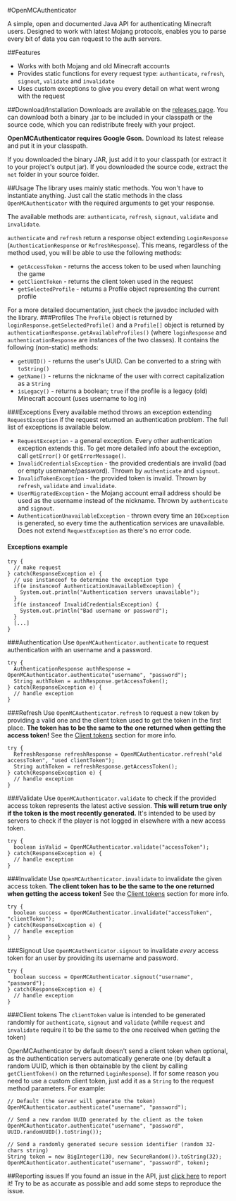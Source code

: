 #OpenMCAuthenticator

A simple, open and documented Java API for authenticating Minecraft users.
Designed to work with latest Mojang protocols, enables you to parse every bit of data you can request to the auth servers.

##Features
- Works with both Mojang and old Minecraft accounts
- Provides static functions for every request type: `authenticate`, `refresh`, `signout`, `validate` and `invalidate`
- Uses custom exceptions to give you every detail on what went wrong with the request

##Download/Installation
Downloads are available on the [releases page](https://github.com/Chris54721/OpenMCAuthenticator/releases).
You can download both a binary .jar to be included in your classpath or the source code, which you can redistribute freely with your project.

**OpenMCAuthenticator requires Google Gson.** Download its latest release and put it in your classpath.

If you downloaded the binary JAR, just add it to your classpath (or extract it to your project's output jar).
If you downloaded the source code, extract the `net` folder in your source folder.

##Usage
The library uses mainly static methods. You won't have to instantiate anything. Just call the static methods in the class `OpenMCAuthenticator` with the required arguments to get your response.

The available methods are: `authenticate`, `refresh`, `signout`, `validate` and `invalidate`.

`authenticate` and `refresh` return a response object extending `LoginResponse` (`AuthenticationResponse` or `RefreshResponse`). This means, regardless of the method used, you will be able to use the following methods:
- `getAccessToken` - returns the access token to be used when launching the game
- `getClientToken` - returns the client token used in the request
- `getSelectedProfile` - returns a Profile object representing the current profile

For a more detailed documentation, just check the javadoc included with the library.
###Profiles
The `Profile` object is returned by `loginResponse.getSelectedProfile()` and a `Profile[]` object is returned by `authenticationResponse.getAvailableProfiles()` (where `loginResponse` and `authenticationResponse` are instances of the two classes). It contains the following (non-static) methods:
- `getUUID()` - returns the user's UUID. Can be converted to a string with `toString()`
- `getName()` - returns the nickname of the user with correct capitalization as a `String`
- `isLegacy()` - returns a boolean; `true` if the profile is a legacy (old) Minecraft account (uses username to log in)

###Exceptions
Every available method throws an exception extending `RequestException` if the request returned an authentication problem.
The full list of exceptions is available below.
- `RequestException` - a general exception. Every other authentication exception extends this. To get more detailed info about the exception, call `getError()` or `getErrorMessage()`.
- `InvalidCredentialsException` - the provided credentials are invalid (bad or empty username/password). Thrown by `authenticate` and `signout`.
- `InvalidTokenException` - the provided token is invalid. Thrown by `refresh`, `validate` and `invalidate`.
- `UserMigratedException` - the Mojang account email address should be used as the username instead of the nickname. Thrown by `authenticate` and `signout`.
- `AuthenticationUnavailableException` - thrown every time an `IOException` is generated, so every time the authentication services are unavailable. Does not extend `RequestException` as there's no error code.

#### Exceptions example
```
try {
  // make request
} catch(ResponseException e) {
  // use instanceof to determine the exception type
  if(e instanceof AuthenticationUnavailableException) {
    System.out.println("Authentication servers unavailable");
  }
  if(e instanceof InvalidCredentialsException) {
    System.out.println("Bad username or password");
  }
  [...]
}
```

###Authentication
Use `OpenMCAuthenticator.authenticate` to request authentication with an username and a password. 
```
try {
  AuthenticationResponse authResponse = OpenMCAuthenticator.authenticate("username", "password");
  String authToken = authResponse.getAccessToken();
} catch(ResponseException e) {
  // handle exception
}
```

###Refresh
Use `OpenMCAuthenticator.refresh` to request a new token by providing a valid one and the client token used to get the token in the first place.
**The token has to be the same to the one returned when getting the access token!** See the [Client tokens](https://github.com/Chris54721/OpenMCAuthenticator#client-tokens) section for more info.
```
try {
  RefreshResponse refreshResponse = OpenMCAuthenticator.refresh("old accessToken", "used clientToken");
  String authToken = refreshResponse.getAccessToken();
} catch(ResponseException e) {
  // handle exception
}
```

###Validate
Use `OpenMCAuthenticator.validate` to check if the provided access token represents the latest active session.
**This will return true only if the token is the most recently generated.** It's intended to be used by servers to check if the player is not logged in elsewhere with a new access token.
```
try {
  boolean isValid = OpenMCAuthenticator.validate("accessToken");
} catch(ResponseException e) {
  // handle exception
}
```

###Invalidate
Use `OpenMCAuthenticator.invalidate` to invalidate the given access token.
**The client token has to be the same to the one returned when getting the access token!** See the [Client tokens](https://github.com/Chris54721/OpenMCAuthenticator#client-tokens) section for more info.
```
try {
  boolean success = OpenMCAuthenticator.invalidate("accessToken", "clientToken");
} catch(ResponseException e) {
  // handle exception
}
```

###Signout
Use `OpenMCAuthenticator.signout` to invalidate *every* access token for an user by providing its username and password.
```
try {
  boolean success = OpenMCAuthenticator.signout("username", "password");
} catch(ResponseException e) {
  // handle exception
}
```

###Client tokens
The `clientToken` value is intended to be generated randomly for `authenticate`, `signout` and `validate` (while `request` and `invalidate` require it to be the same to the one received when getting the token)

OpenMCAuthenticator by default doesn't send a client token when optional, as the authentication servers automatically generate one (by default a random UUID, which is then obtainable by the client by calling `getClientToken()` on the returned `LoginResponse`). If for some reason you need to use a custom client token, just add it as a `String` to the request method parameters. For example:
```
// Default (the server will generate the token)
OpenMCAuthenticator.authenticate("username", "password");

// Send a new random UUID generated by the client as the token
OpenMCAuthenticator.authenticate("username", "password", UUID.randomUUID().toString());

// Send a randomly generated secure session identifier (random 32-chars string)
String token = new BigInteger(130, new SecureRandom()).toString(32);
OpenMCAuthenticator.authenticate("username", "password", token);
```

##Reporting issues
If you found an issue in the API, just [click here](https://github.com/Chris54721/OpenMCAuthenticator/issues/new) to report it!
Try to be as accurate as possible and add some steps to reproduce the issue.
